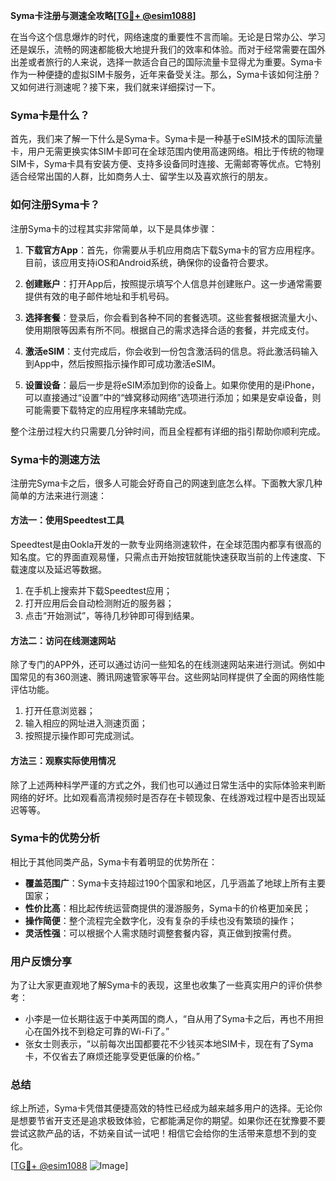 **Syma卡注册与测速全攻略[[TG💪+ @esim1088](https://t.me/s/esim1088)]**

在当今这个信息爆炸的时代，网络速度的重要性不言而喻。无论是日常办公、学习还是娱乐，流畅的网速都能极大地提升我们的效率和体验。而对于经常需要在国外出差或者旅行的人来说，选择一款适合自己的国际流量卡显得尤为重要。Syma卡作为一种便捷的虚拟SIM卡服务，近年来备受关注。那么，Syma卡该如何注册？又如何进行测速呢？接下来，我们就来详细探讨一下。

### Syma卡是什么？

首先，我们来了解一下什么是Syma卡。Syma卡是一种基于eSIM技术的国际流量卡，用户无需更换实体SIM卡即可在全球范围内使用高速网络。相比于传统的物理SIM卡，Syma卡具有安装方便、支持多设备同时连接、无需邮寄等优点。它特别适合经常出国的人群，比如商务人士、留学生以及喜欢旅行的朋友。

### 如何注册Syma卡？

注册Syma卡的过程其实非常简单，以下是具体步骤：

1. **下载官方App**：首先，你需要从手机应用商店下载Syma卡的官方应用程序。目前，该应用支持iOS和Android系统，确保你的设备符合要求。
   
2. **创建账户**：打开App后，按照提示填写个人信息并创建账户。这一步通常需要提供有效的电子邮件地址和手机号码。

3. **选择套餐**：登录后，你会看到各种不同的套餐选项。这些套餐根据流量大小、使用期限等因素有所不同。根据自己的需求选择合适的套餐，并完成支付。

4. **激活eSIM**：支付完成后，你会收到一份包含激活码的信息。将此激活码输入到App中，然后按照指示操作即可成功激活eSIM。

5. **设置设备**：最后一步是将eSIM添加到你的设备上。如果你使用的是iPhone，可以直接通过“设置”中的“蜂窝移动网络”选项进行添加；如果是安卓设备，则可能需要下载特定的应用程序来辅助完成。

整个注册过程大约只需要几分钟时间，而且全程都有详细的指引帮助你顺利完成。

### Syma卡的测速方法

注册完Syma卡之后，很多人可能会好奇自己的网速到底怎么样。下面教大家几种简单的方法来进行测速：

#### 方法一：使用Speedtest工具

Speedtest是由Ookla开发的一款专业网络测速软件，在全球范围内都享有很高的知名度。它的界面直观易懂，只需点击开始按钮就能快速获取当前的上传速度、下载速度以及延迟等数据。

1. 在手机上搜索并下载Speedtest应用；
2. 打开应用后会自动检测附近的服务器；
3. 点击“开始测试”，等待几秒钟即可得到结果。

#### 方法二：访问在线测速网站

除了专门的APP外，还可以通过访问一些知名的在线测速网站来进行测试。例如中国常见的有360测速、腾讯网速管家等平台。这些网站同样提供了全面的网络性能评估功能。

1. 打开任意浏览器；
2. 输入相应的网址进入测速页面；
3. 按照提示操作即可完成测试。

#### 方法三：观察实际使用情况

除了上述两种科学严谨的方式之外，我们也可以通过日常生活中的实际体验来判断网络的好坏。比如观看高清视频时是否存在卡顿现象、在线游戏过程中是否出现延迟等等。

### Syma卡的优势分析

相比于其他同类产品，Syma卡有着明显的优势所在：

- **覆盖范围广**：Syma卡支持超过190个国家和地区，几乎涵盖了地球上所有主要国家；
- **性价比高**：相比起传统运营商提供的漫游服务，Syma卡的价格更加亲民；
- **操作简便**：整个流程完全数字化，没有复杂的手续也没有繁琐的操作；
- **灵活性强**：可以根据个人需求随时调整套餐内容，真正做到按需付费。

### 用户反馈分享

为了让大家更直观地了解Syma卡的表现，这里也收集了一些真实用户的评价供参考：

- 小李是一位长期往返于中美两国的商人，“自从用了Syma卡之后，再也不用担心在国外找不到稳定可靠的Wi-Fi了。”
- 张女士则表示，“以前每次出国都要花不少钱买本地SIM卡，现在有了Syma卡，不仅省去了麻烦还能享受更低廉的价格。”

### 总结

综上所述，Syma卡凭借其便捷高效的特性已经成为越来越多用户的选择。无论你是想要节省开支还是追求极致体验，它都能满足你的期望。如果你还在犹豫要不要尝试这款产品的话，不妨亲自试一试吧！相信它会给你的生活带来意想不到的变化。

[[TG💪+ @esim1088](https://t.me/s/esim1088) ![Image](https://i.postimg.cc/4NQfJmqS/Snipaste-2025-05-13-00-14-12.png)]